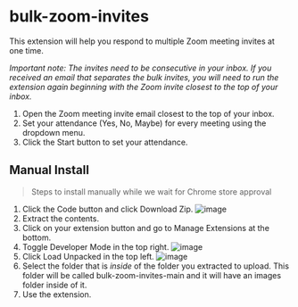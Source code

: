 # bulk-zoom-invites

This extension will help you respond to multiple Zoom meeting invites at one time.

_Important note: The invites need to be consecutive in your inbox. If you received an email that separates the bulk invites, you will need to run the extension again beginning with the Zoom invite closest to the top of your inbox._

1. Open the Zoom meeting invite email closest to the top of your inbox.
2. Set your attendance (Yes, No, Maybe) for every meeting using the dropdown menu.
3. Click the Start button to set your attendance.

## Manual Install
> Steps to install manually while we wait for Chrome store approval

1. Click the Code button and click Download Zip.
   ![image](https://github.com/cjhenry10/bulk-zoom-invites/assets/87096729/a84f7337-7aa3-4fd4-948c-7926b0cf5ec3)
2. Extract the contents.
3. Click on your extension button and go to Manage Extensions at the bottom.
4. Toggle Developer Mode in the top right.
   ![image](https://github.com/cjhenry10/bulk-zoom-invites/assets/87096729/af86ae3e-a1e8-4d6d-b153-9713e42bd623)
5. Click Load Unpacked in the top left.
   ![image](https://github.com/cjhenry10/bulk-zoom-invites/assets/87096729/e9cc0a08-c44a-4659-83c9-69c452f7d0ab)
6. Select the folder that is _inside_ of the folder you extracted to upload. This folder will be called bulk-zoom-invites-main and it will have an images folder inside of it.
7. Use the extension.
